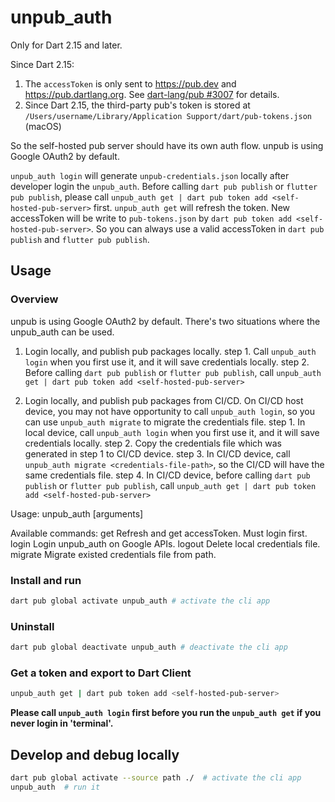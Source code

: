 # unpub_auth

Only for Dart 2.15 and later.

Since Dart 2.15:

1. The `accessToken` is only sent to https://pub.dev and https://pub.dartlang.org. See [dart-lang/pub #3007](https://github.com/dart-lang/pub/pull/3007) for details.
2. Since Dart 2.15, the third-party pub's token is stored at `/Users/username/Library/Application Support/dart/pub-tokens.json` (macOS)

So the self-hosted pub server should have its own auth flow. unpub is using Google OAuth2 by default.

`unpub_auth login` will generate `unpub-credentials.json` locally after developer login the `unpub_auth`.
Before calling `dart pub publish` or `flutter pub publish`, please call `unpub_auth get | dart pub token add <self-hosted-pub-server>` first.
`unpub_auth get` will refresh the token. New accessToken will be write to `pub-tokens.json` by `dart pub token add <self-hosted-pub-server>`.
So you can always use a valid accessToken in `dart pub publish` and `flutter pub publish`.

## Usage

### Overview

unpub is using Google OAuth2 by default. There's two situations where the unpub_auth can be used.

1. Login locally, and publish pub packages locally.
  step 1. Call `unpub_auth login` when you first use it, and it will save credentials locally.
  step 2. Before calling `dart pub publish` or `flutter pub publish`, call `unpub_auth get | dart pub token add <self-hosted-pub-server>`

2. Login locally, and publish pub packages from CI/CD.
   On CI/CD host device, you may not have opportunity to call `unpub_auth login`, so you can use `unpub_auth migrate` to migrate the credentials file.
  step 1. In local device, call `unpub_auth login` when you first use it, and it will save credentials locally.
  step 2. Copy the credentials file which was generated in step 1 to CI/CD device.
  step 3. In CI/CD device, call `unpub_auth migrate <credentials-file-path>`, so the CI/CD will have the same credentials file.
  step 4. In CI/CD device, before calling `dart pub publish` or `flutter pub publish`, call `unpub_auth get | dart pub token add <self-hosted-pub-server>`

Usage: unpub_auth <command> [arguments]

Available commands:
  get             Refresh and get accessToken. Must login first.
  login           Login unpub_auth on Google APIs.
  logout          Delete local credentials file.
  migrate <path>  Migrate existed credentials file from path.

### Install and run

``` bash
dart pub global activate unpub_auth # activate the cli app
```

### Uninstall

``` bash
dart pub global deactivate unpub_auth # deactivate the cli app
```

### Get a token and export to Dart Client

``` bash
unpub_auth get | dart pub token add <self-hosted-pub-server>
```

**Please call `unpub_auth login` first before you run the `unpub_auth get` if you never login in 'terminal'.**

## Develop and debug locally

``` bash
dart pub global activate --source path ./  # activate the cli app
unpub_auth  # run it
```
